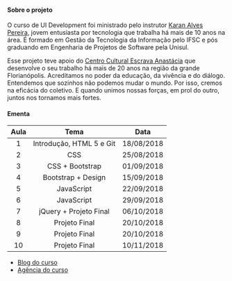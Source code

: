 #### Sobre o projeto
O curso de UI Development foi ministrado pelo instrutor [Karan Alves Pereira](https://www.linkedin.com/in/karanalpe/), jovem entusiasta por tecnologia que trabalha há mais de 10 anos na área. É formado em Gestão da Tecnologia da Informação pelo IFSC e pós graduando em Engenharia de Projetos de Software pela Unisul.

Esse projeto teve apoio do [Centro Cultural Escrava Anastácia](http://ccea.org.br/) que desenvolve o seu trabalho há mais de 20 anos na região da grande Florianópolis. Acreditamos no poder da educação, da vivência e do diálogo. Entendemos que sozinhos não podemos mudar o mundo. Por isso, cremos na eficácia do coletivo. E quando unimos nossas forças, em prol do outro, juntos nos tornamos mais fortes.


#### Ementa
| Aula   |      Tema            |  Data      |
|:-:|:-------------------------:|:----------:|
| 1 |  Introdução, HTML 5 e Git | 18/08/2018 |
| 2 |  CSS                      | 25/08/2018 |
| 3 |  CSS + Bootstrap          | 01/09/2018 |
| 4 |  Bootstrap + Design       | 15/09/2018 |
| 5 |  JavaScript               | 22/09/2018 |
| 6 |  JavaScript               | 29/09/2018 |
| 7 |  jQuery + Projeto Final   | 06/10/2018 |
| 8 |  Projeto Final            | 20/10/2018 |
| 9 |  Projeto Final            | 20/10/2018 |
|10 |  Projeto Final            | 10/11/2018 |


* [Blog do curso](https://cursosticcea.github.io/curso-ui-development-1/projeto-final/blog/index.html)
* [Agência do curso](https://cursosticcea.github.io/curso-ui-development-1/projeto-final/agencia/index.html)
